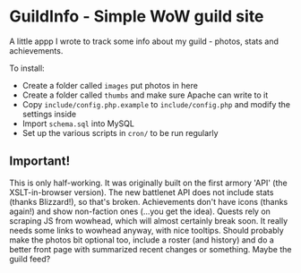 GuildInfo - Simple WoW guild site
=================================

A little appp I wrote to track some info about my guild - photos, stats and achievements.

To install:

* Create a folder called <code>images</code> put photos in here
* Create a folder called <code>thumbs</code> and make sure Apache can write to it
* Copy <code>include/config.php.example</code> to <code>include/config.php</code> and modify the settings inside
* Import <code>schema.sql</code> into MySQL
* Set up the various scripts in <code>cron/</code> to be run regularly


## Important!

This is only half-working. It was originally built on the first armory 'API' (the XSLT-in-browser version). The new battlenet API does not include stats (thanks Blizzard!), so that's broken. 
Achievements don't have icons (thanks again!) and show non-faction ones (...you get the idea). Quests rely on scraping JS from wowhead, which will almost certainly break soon. It really 
needs some links to wowhead anyway, with nice tooltips. Should probably make the photos bit optional too, include a roster (and history) and do a better front page with summarized recent 
changes or something. Maybe the guild feed?
